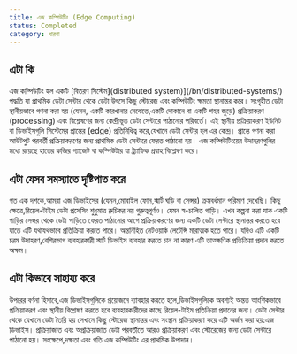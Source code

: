 ```yaml
---
title: এজ কম্পিউটিং (Edge Computing)
status: Completed
category: ধারণা
---
```


## এটা কি

এজ কম্পিউটিং হল একটি [বিতরণ সিস্টেম](distributed system)](/bn/distributed-systems/) পদ্ধতি যা প্রাথমিক ডেটা সেন্টার থেকে ডেটা উৎসে কিছু স্টোরেজ এবং কম্পিউটিং ক্ষমতা স্থানান্তর করে। সংগৃহীত ডেটা স্থানীয়ভাবে গণনা করা হয় (যেমন, একটি কারখানার মেঝেতে,একটি দোকানে বা একটি শহর জুড়ে) প্রক্রিয়াকরণ (processing) এবং বিশ্লেষণের জন্য কেন্দ্রীভূত ডেটা সেন্টারে পাঠানোর পরিবর্তে। এই স্থানীয় প্রক্রিয়াকরণ ইউনিট বা ডিভাইসগুলি সিস্টেমের প্রান্তের (edge) প্রতিনিধিত্ব করে,যেখানে ডেটা সেন্টার হল এর কেন্দ্র। প্রান্তে গণনা করা আউটপুট পরবর্তী প্রক্রিয়াকরণের জন্য প্রাথমিক ডেটা সেন্টারে ফেরত পাঠানো হয়। এজ কম্পিউটিংয়ের উদাহরণগুলির মধ্যে রয়েছে হাতের কব্জির গ্যাজেট বা কম্পিউটার যা ট্র্যাফিক প্রবাহ বিশ্লেষণ করে।

## এটা যেসব সমস্যাতে দৃষ্টিপাত করে

গত এক দশকে,আমরা এজ ডিভাইসের (যেমন,মোবাইল ফোন,স্মার্ট ঘড়ি বা সেন্সর) ক্রমবর্ধমান পরিমাণ দেখেছি। কিছু ক্ষেত্রে,রিয়েল-টাইম ডেটা প্রসেসিং শুধুমাত্র রুচিকর নয় গুরুত্বপূর্ণও। যেমন স্ব-চালিত গাড়ি। এখন কল্পনা করা যাক একটি গাড়ির সেন্সর থেকে ডেটা গাড়িতে ফেরত পাঠানোর আগে প্রক্রিয়াকরণের জন্য একটি ডেটা সেন্টারে স্থানান্তর করতে হবে যাতে এটি যথাযথভাবে প্রতিক্রিয়া করতে পারে। অন্তর্নিহিত নেটওয়ার্ক লেটেন্সি মারাত্মক হতে পারে। যদিও এটি একটি চরম উদাহরণ,বেশিরভাগ ব্যবহারকারী স্মার্ট ডিভাইস ব্যবহার করতে চান না কারণ এটি তাত্ক্ষণিক প্রতিক্রিয়া প্রদান করতে অক্ষম।

## এটা কিভাবে সাহায্য করে

উপরের বর্ণনা হিসাবে,এজ ডিভাইসগুলিকে প্রয়োজনে ব্যাবহার করতে হলে,ডিভাইসগুলিকে অবশ্যই অন্তত আংশিকভাবে  প্রক্রিয়াকরণ এবং স্থানীয় বিশ্লেষণ করতে হবে ব্যবহারকারীদের কাছে রিয়েল-টাইম প্রতিক্রিয়া প্রদানের জন্য। ডেটা সেন্টার থেকে যেখানে ডেটা তৈরি হয় সেখানে কিছু স্টোরেজ স্থানান্তর এবং সংস্থান প্রক্রিয়াকরণ করে এটি অর্জন করা হয়:এজ ডিভাইস। প্রক্রিয়াজাত এবং অপ্রক্রিয়াজাত ডেটা পরবর্তীতে আরও প্রক্রিয়াকরণ এবং স্টোরেজের জন্য ডেটা সেন্টারে পাঠানো হয়। সংক্ষেপে,দক্ষতা এবং গতি এজ কম্পিউটিং এর প্রাথমিক উপাদান।
